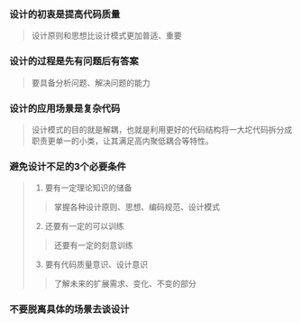 ### 设计的初衷是提高代码质量

> 设计原则和思想比设计模式更加普适、重要 



### 设计的过程是先有问题后有答案

> 要具备分析问题、解决问题的能力



### 设计的应用场景是复杂代码

> 设计模式的目的就是解耦，也就是利用更好的代码结构将一大坨代码拆分成职责更单一的小类，让其满足高内聚低耦合等特性。

### 避免设计不足的3个必要条件

> 1. 要有一定理论知识的储备
>
> > 掌握各种设计原则、思想、编码规范、设计模式
>
> 2. 还要有一定的可以训练
>
> > 还要有一定的刻意训练
>
> 3. 要有代码质量意识、设计意识
>
> > 了解未来的扩展需求、变化、不变的部分

### 不要脱离具体的场景去谈设计

> 